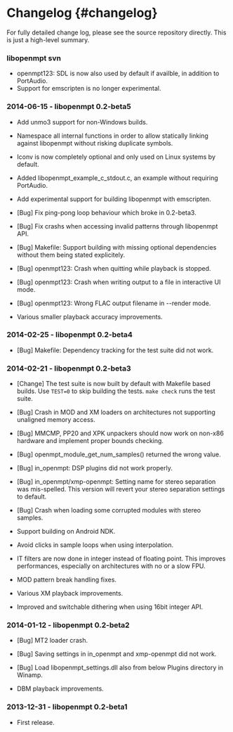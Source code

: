 
Changelog {#changelog}
=========

For fully detailed change log, please see the source repository directly. This
is just a high-level summary.

### libopenmpt svn

 *  openmpt123: SDL is now also used by default if availble, in addition to
    PortAudio.
 *  Support for emscripten is no longer experimental.

### 2014-06-15 - libopenmpt 0.2-beta5

 *  Add unmo3 support for non-Windows builds.
 *  Namespace all internal functions in order to allow statically linking
    against libopenmpt without risking duplicate symbols.
 *  Iconv is now completely optional and only used on Linux systems by default.
 *  Added libopenmpt_example_c_stdout.c, an example without requiring
    PortAudio.
 *  Add experimental support for building libopenmpt with emscripten.

 *  [Bug] Fix ping-pong loop behaviour which broke in 0.2-beta3.
 *  [Bug] Fix crashs when accessing invalid patterns through libopenmpt API.
 *  [Bug] Makefile: Support building with missing optional dependencies without
    them being stated explicitely.
 *  [Bug] openmpt123: Crash when quitting while playback is stopped.
 *  [Bug] openmpt123: Crash when writing output to a file in interactive UI
    mode.
 *  [Bug] openmpt123: Wrong FLAC output filename in --render mode.

 *  Various smaller playback accuracy improvements.

### 2014-02-25 - libopenmpt 0.2-beta4

 *  [Bug] Makefile: Dependency tracking for the test suite did not work.

### 2014-02-21 - libopenmpt 0.2-beta3

 *  [Change] The test suite is now built by default with Makefile based builds.
    Use `TEST=0` to skip building the tests. `make check` runs the test suite.

 *  [Bug] Crash in MOD and XM loaders on architectures not supporting unaligned
    memory access.
 *  [Bug] MMCMP, PP20 and XPK unpackers should now work on non-x86 hardware and
    implement proper bounds checking.
 *  [Bug] openmpt_module_get_num_samples() returned the wrong value.
 *  [Bug] in_openmpt: DSP plugins did not work properly.
 *  [Bug] in_openmpt/xmp-openmpt: Setting name for stereo separation was
    mis-spelled. This version will revert your stereo separation settings to
    default.
 *  [Bug] Crash when loading some corrupted modules with stereo samples.

 *  Support building on Android NDK.
 *  Avoid clicks in sample loops when using interpolation.
 *  IT filters are now done in integer instead of floating point. This improves
    performances, especially on architectures with no or a slow FPU.
 *  MOD pattern break handling fixes.
 *  Various XM playback improvements.
 *  Improved and switchable dithering when using 16bit integer API.

### 2014-01-12 - libopenmpt 0.2-beta2

 *  [Bug] MT2 loader crash.
 *  [Bug] Saving settings in in_openmpt and xmp-openmpt did not work.
 *  [Bug] Load libopenmpt_settings.dll also from below Plugins directory in
    Winamp.

 *  DBM playback improvements.

### 2013-12-31 - libopenmpt 0.2-beta1

 *  First release.


